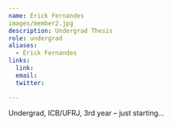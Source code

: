 ```yaml
---
name: Erick Fernandes
images/member2.jpg
description: Undergrad Thesis
role: undergrad
aliases:
  - Erick Fernandes
links:
  link: 
  email: 
  twitter: 

---
```


Undergrad, ICB/UFRJ, 3rd year – just starting...
